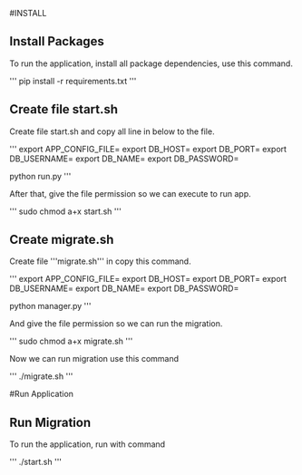 #INSTALL

## Install Packages
To run the application, install all package dependencies, use this command.

'''
pip install -r requirements.txt
'''

## Create file start.sh
Create file start.sh and copy all line in below to the file.

'''
export APP_CONFIG_FILE=
export DB_HOST=
export DB_PORT=
export DB_USERNAME=
export DB_NAME=
export DB_PASSWORD=

python run.py
'''

After that, give the file permission so we can execute to run app.

'''
sudo chmod a+x start.sh
'''

## Create migrate.sh
Create file '''migrate.sh''' in copy this command.

'''
export APP_CONFIG_FILE=
export DB_HOST=
export DB_PORT=
export DB_USERNAME=
export DB_NAME=
export DB_PASSWORD=

python manager.py
'''

And give the file permission so we can run the migration.

'''
sudo chmod a+x migrate.sh
'''

Now we can run migration use this command

'''
./migrate.sh
'''

#Run Application

## Run Migration

To run the application, run with command

'''
./start.sh
'''
